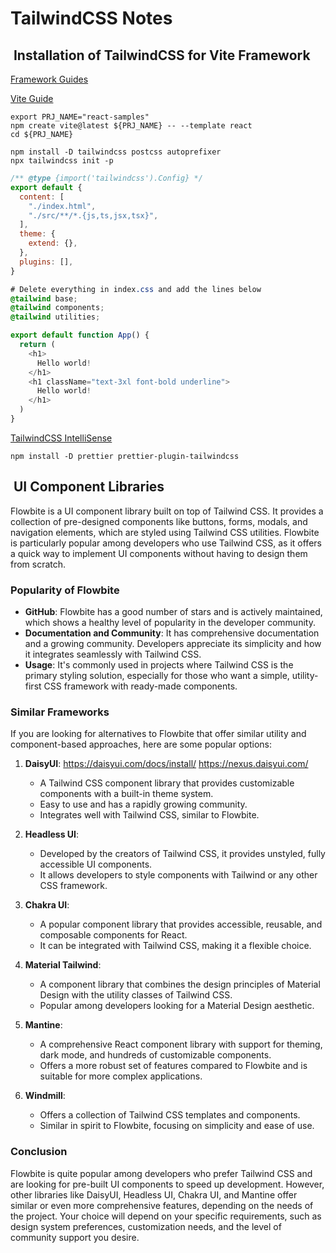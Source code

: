 # TailwindCSS Notes

##  Installation of TailwindCSS for Vite Framework

[Framework Guides](https://tailwindcss.com/docs/installation/framework-guides)

[Vite Guide](https://tailwindcss.com/docs/guides/vite)

```shell title="Create your project"
export PRJ_NAME="react-samples"
npm create vite@latest ${PRJ_NAME} -- --template react
cd ${PRJ_NAME}  
```

```shell title="Install Tailwind CSS"
npm install -D tailwindcss postcss autoprefixer
npx tailwindcss init -p
```

```javascript title="Configure your template paths"
/** @type {import('tailwindcss').Config} */
export default {
  content: [
    "./index.html",
    "./src/**/*.{js,ts,jsx,tsx}",
  ],
  theme: {
    extend: {},
  },
  plugins: [],
}
```

```css title="Add the Tailwind directives to your CSS"
# Delete everything in index.css and add the lines below
@tailwind base;
@tailwind components;
@tailwind utilities;
```

```javascript title="app.jsx"
export default function App() {
  return (
    <h1>
      Hello world!
    </h1>
    <h1 className="text-3xl font-bold underline">
      Hello world!
    </h1>
  )
}
```

[TailwindCSS IntelliSense](https://marketplace.visualstudio.com/items?itemName=bradlc.vscode-tailwindcss)

```shell title="Automatic class sorting with Prettier"
npm install -D prettier prettier-plugin-tailwindcss
```

##  UI Component Libraries

Flowbite is a UI component library built on top of Tailwind CSS. It provides a collection of pre-designed components like buttons, forms, modals, and navigation elements, which are styled using Tailwind CSS utilities. Flowbite is particularly popular among developers who use Tailwind CSS, as it offers a quick way to implement UI components without having to design them from scratch.

### Popularity of Flowbite

- **GitHub**: Flowbite has a good number of stars and is actively maintained, which shows a healthy level of popularity in the developer community.
- **Documentation and Community**: It has comprehensive documentation and a growing community. Developers appreciate its simplicity and how it integrates seamlessly with Tailwind CSS.
- **Usage**: It's commonly used in projects where Tailwind CSS is the primary styling solution, especially for those who want a simple, utility-first CSS framework with ready-made components.

### Similar Frameworks

If you are looking for alternatives to Flowbite that offer similar utility and component-based approaches, here are some popular options:

1. **DaisyUI**: <https://daisyui.com/docs/install/> <https://nexus.daisyui.com/>
   - A Tailwind CSS component library that provides customizable components with a built-in theme system.
   - Easy to use and has a rapidly growing community.
   - Integrates well with Tailwind CSS, similar to Flowbite.

2. **Headless UI**:
   - Developed by the creators of Tailwind CSS, it provides unstyled, fully accessible UI components.
   - It allows developers to style components with Tailwind or any other CSS framework.

3. **Chakra UI**:
   - A popular component library that provides accessible, reusable, and composable components for React.
   - It can be integrated with Tailwind CSS, making it a flexible choice.

4. **Material Tailwind**:
   - A component library that combines the design principles of Material Design with the utility classes of Tailwind CSS.
   - Popular among developers looking for a Material Design aesthetic.

5. **Mantine**:
   - A comprehensive React component library with support for theming, dark mode, and hundreds of customizable components.
   - Offers a more robust set of features compared to Flowbite and is suitable for more complex applications.

6. **Windmill**:
   - Offers a collection of Tailwind CSS templates and components.
   - Similar in spirit to Flowbite, focusing on simplicity and ease of use.

### Conclusion

Flowbite is quite popular among developers who prefer Tailwind CSS and are looking for pre-built UI components to speed up development. However, other libraries like DaisyUI, Headless UI, Chakra UI, and Mantine offer similar or even more comprehensive features, depending on the needs of the project. Your choice will depend on your specific requirements, such as design system preferences, customization needs, and the level of community support you desire.
